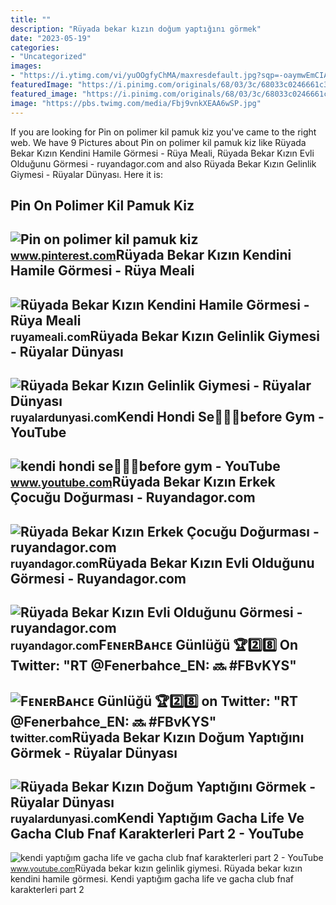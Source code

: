 ```yaml
---
title: ""
description: "Rüyada bekar kızın doğum yaptığını görmek"
date: "2023-05-19"
categories:
- "Uncategorized"
images:
- "https://i.ytimg.com/vi/yuOOgfyChMA/maxresdefault.jpg?sqp=-oaymwEmCIAKENAF8quKqQMa8AEB-AGMAoAC4AOKAgwIABABGGUgZShlMA8=&amp;rs=AOn4CLD8FCG7Ds8zVFv-V5MQOi2Csslmuw"
featuredImage: "https://i.pinimg.com/originals/68/03/3c/68033c0246661c30f8673a85ca185fc1.jpg"
featured_image: "https://i.pinimg.com/originals/68/03/3c/68033c0246661c30f8673a85ca185fc1.jpg"
image: "https://pbs.twimg.com/media/Fbj9vnkXEAA6wSP.jpg"
---
```


If you are looking for Pin on polimer kil pamuk kiz you've came to the right web. We have 9 Pictures about Pin on polimer kil pamuk kiz like Rüyada Bekar Kızın Kendini Hamile Görmesi - Rüya Meali, Rüyada Bekar Kızın Evli Olduğunu Görmesi - ruyandagor.com and also Rüyada Bekar Kızın Gelinlik Giymesi - Rüyalar Dünyası. Here it is:

Pin On Polimer Kil Pamuk Kiz
----------------------------

 ![Pin on polimer kil pamuk kiz](https://i.pinimg.com/originals/68/03/3c/68033c0246661c30f8673a85ca185fc1.jpg) <small>www.pinterest.com</small>Rüyada Bekar Kızın Kendini Hamile Görmesi - Rüya Meali
------------------------------------------------------

 ![Rüyada Bekar Kızın Kendini Hamile Görmesi - Rüya Meali](http://ruyameali.com/wp-content/uploads/2025/09/Rüyada-Bekar-Kızın-Kendini-Hamile-Görmesi.jpg) <small>ruyameali.com</small>Rüyada Bekar Kızın Gelinlik Giymesi - Rüyalar Dünyası
-----------------------------------------------------

 ![Rüyada Bekar Kızın Gelinlik Giymesi - Rüyalar Dünyası](http://ruyalardunyasi.com/wp-content/uploads/2019/06/dugunde-bekar-kizin-gelinlik-giymesi.jpg) <small>ruyalardunyasi.com</small>Kendi Hondi Se🥰🥰🥰before Gym - YouTube
-------------------------------------

 ![kendi hondi se🥰🥰🥰before gym - YouTube](https://i.ytimg.com/vi/BWJUjAoYVn8/maxres2.jpg?sqp=-oaymwEoCIAKENAF8quKqQMcGADwAQH4AZQDgALQBYoCDAgAEAEYLiA9KH8wDw==&rs=AOn4CLAOhUNp74vV-a145JkRHZ7gDi6Fcg) <small>www.youtube.com</small>Rüyada Bekar Kızın Erkek Çocuğu Doğurması - Ruyandagor.com
----------------------------------------------------------

 ![Rüyada Bekar Kızın Erkek Çocuğu Doğurması - ruyandagor.com](https://images.ruyandagor.com/2017/04/bekar-kizin-erkek-cocugu-dogurmasi-1149.jpg) <small>ruyandagor.com</small>Rüyada Bekar Kızın Evli Olduğunu Görmesi - Ruyandagor.com
---------------------------------------------------------

 ![Rüyada Bekar Kızın Evli Olduğunu Görmesi - ruyandagor.com](https://images.ruyandagor.com/2017/06/bekar-kizin-evli-oldugunu-gormesi-2250.jpg) <small>ruyandagor.com</small>FᴇɴᴇʀBᴀʜᴄᴇ Günlüğü 🏆2️⃣8️⃣ On Twitter: "RT @Fenerbahce\_EN: 🔜 #FBvKYS"
----------------------------------------------------------------------

 ![FᴇɴᴇʀBᴀʜᴄᴇ Günlüğü 🏆2️⃣8️⃣ on Twitter: "RT @Fenerbahce_EN: 🔜 #FBvKYS"](https://pbs.twimg.com/media/Fbj9vnkXEAA6wSP.jpg) <small>twitter.com</small>Rüyada Bekar Kızın Doğum Yaptığını Görmek - Rüyalar Dünyası
-----------------------------------------------------------

 ![Rüyada Bekar Kızın Doğum Yaptığını Görmek - Rüyalar Dünyası](http://ruyalardunyasi.com/wp-content/uploads/2019/05/hastanede-bekar-kizin-dogum-yaptigini-gormek.jpg) <small>ruyalardunyasi.com</small>Kendi Yaptığım Gacha Life Ve Gacha Club Fnaf Karakterleri Part 2 - YouTube
--------------------------------------------------------------------------

 ![kendi yaptığım gacha life ve gacha club fnaf karakterleri part 2 - YouTube](https://i.ytimg.com/vi/yuOOgfyChMA/maxresdefault.jpg?sqp=-oaymwEmCIAKENAF8quKqQMa8AEB-AGMAoAC4AOKAgwIABABGGUgZShlMA8=&rs=AOn4CLD8FCG7Ds8zVFv-V5MQOi2Csslmuw) <small>www.youtube.com</small>Rüyada bekar kızın gelinlik giymesi. Rüyada bekar kızın kendini hamile görmesi. Kendi yaptığım gacha life ve gacha club fnaf karakterleri part 2
